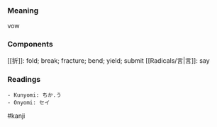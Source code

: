 ### Meaning

vow

### Components

[[折]]: fold; break; fracture; bend; yield; submit [[Radicals/言|言]]: say

### Readings

```
- Kunyomi: ちか.う
- Onyomi: セイ
```

#kanji